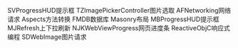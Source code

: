 
SVProgressHUD提示框
TZImagePickerController图片选取
AFNetworking网络请求
Aspects方法转换
FMDB数据库
Masonry布局
MBProgressHUD提示框
MJRefresh上下拉刷新
NJKWebViewProgress网页进度条
ReactiveObjC响应式编程
SDWebImage图片请求

